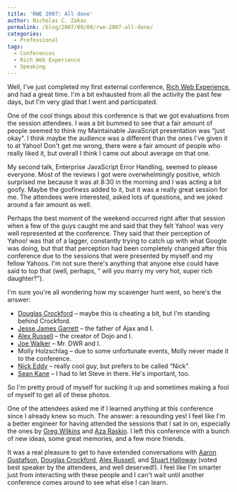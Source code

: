 ```yaml
---
title: 'RWE 2007: All done'
author: Nicholas C. Zakas
permalink: /blog/2007/09/08/rwe-2007-all-done/
categories:
  - Professional
tags:
  - Conferences
  - Rich Web Experience
  - Speaking
---
```

Well, I've just completed my first external conference, <a title="The Rich Web Experience" rel="external" href="http://www.therichwebexperience.com">Rich Web Experience</a>, and had a great time. I'm a bit exhausted from all the activity the past few days, but I'm very glad that I went and participated.

One of the cool things about this conference is that we got evaluations from the session attendees. I was a bit bummed to see that a fair amount of people seemed to think my Maintainable JavaScript presentation was &#8220;just okay&#8221;. I think maybe the audience was a different than the ones I've given it to at Yahoo! Don't get me wrong, there were a fair amount of people who really liked it, but overall I think I came out about average on that one.

My second talk, Enterprise JavaScript Error Handling, seemed to please everyone. Most of the reviews I got were overwhelmingly positive, which surprised me because it was at 8:30 in the morning and I was acting a bit goofy. Maybe the goofiness added to it, but it was a really great session for me. The attendees were interested, asked lots of questions, and we joked around a fair amount as well.

Perhaps the best moment of the weekend occurred right after that session when a few of the guys caught me and said that they felt Yahoo! was very well represented at the conference. They said that their perception of Yahoo! was that of a lagger, constantly trying to catch up with what Google was doing, but that that perception had been completely changed after this conference due to the sessions that were presented by myself and my fellow Yahoos. I'm not sure there's anything that anyone else could have said to top that (well, perhaps, &#8221; will you marry my very hot, super rich daughter?&#8221;).

I'm sure you're all wondering how my scavenger hunt went, so here's the answer:

  * <a title="Current and Former Yahoos" rel="external" href="http://www.flickr.com/photos/nzakas/1340611462/">Douglas Crockford</a> &#8211; maybe this is cheating a bit, but I'm standing behind Crockford.
  * <a title="Jesse James Garrett and I" rel="external" href="http://www.flickr.com/photos/nzakas/1344370774/">Jesse James Garrett</a> &#8211; the father of Ajax and I.
  * <a title="Alex Russell and I" rel="external" href="http://www.flickr.com/photos/nzakas/1339725173/">Alex Russell</a> &#8211; the creator of Dojo and I.
  * <a title="Joe Walker and I" rel="external" href="http://www.flickr.com/photos/nzakas/1344371984/">Joe Walker</a> &#8211; Mr. DWR and I.
  * Molly Holzschlag &#8211; due to some unfortunate events, Molly never made it to the conference.
  * <a title="Nate Grover, Nick Eddy, and I" rel="external" href="http://www.flickr.com/photos/nzakas/1333649237/">Nick Eddy</a> &#8211; really cool guy, but prefers to be called &#8220;Nick&#8221;.
  * <a title="Sean Kane, Me, and Steve Souders" rel="external" href="http://www.flickr.com/photos/nzakas/1333648583/">Sean Kane</a> &#8211; I had to let Steve in there. He's important, too.

So I'm pretty proud of myself for sucking it up and sometimes making a fool of myself to get all of these photos.

One of the attendees asked me if I learned anything at this conference since I already knew so much. The answer: a resounding yes! I feel like I'm a better engineer for having attended the sessions that I sat in on, especially the ones by <a title="WebTide" rel="external" href="http://www.webtide.com">Greg Wilkins</a> and <a title="Humanized" rel="external" href="http://www.humanized.com">Aza Raskin</a>. I left this conference with a bunch of new ideas, some great memories, and a few more friends.

It was a real pleasure to get to have extended conversations with <a title="Easy Rider" rel="external" href="http://www.easy-rider.net">Aaron Gustafson</a>, <a title="Crockford's Wrrrrrrrrld Wide Web" rel="external" href="http://www.crockford.com">Douglas Crockford</a>, <a title="Continuing Intermittent Incoherency" rel="external" href="http://alex.dojotoolkit.org">Alex Russell</a>, and <a rel="external" href="http://relevancellc.com/">Stuart Halloway</a> (voted best speaker by the attendees, and well deserved!). I feel like I'm smarter just from interacting with these people and I can't wait until another conference comes around to see what else I can learn.

